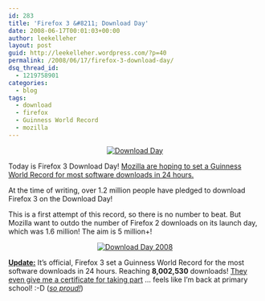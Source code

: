 ```yaml
---
id: 283
title: 'Firefox 3 &#8211; Download Day'
date: 2008-06-17T00:01:03+00:00
author: leekelleher
layout: post
guid: http://leekelleher.wordpress.com/?p=40
permalink: /2008/06/17/firefox-3-download-day/
dsq_thread_id:
  - 1219758901
categories:
  - blog
tags:
  - download
  - firefox
  - Guinness World Record
  - mozilla
---
```

<p style="text-align:center;">
  <a href="http://www.spreadfirefox.com/node&id=192858&t=264"><img class="aligncenter" src="http://www.spreadfirefox.com/files/images/affiliates_banners/dday_badge_fox.png" border="0" alt="Download Day" /></a>
</p>

Today is Firefox 3 Download Day! [Mozilla are hoping to set a Guinness World Record for most software downloads in 24 hours.](http://www.spreadfirefox.com/en-US/worldrecord/)

At the time of writing, over 1.2 million people have pledged to download Firefox 3 on the Download Day!

This is a first attempt of this record, so there is no number to beat. But Mozilla want to outdo the number of Firefox 2 downloads on its launch day, which was 1.6 million! The aim is 5 million+!

<p style="text-align:center;">
  <a href="http://www.spreadfirefox.com/node&id=192858&t=264"><img class="aligncenter" src="http://www.spreadfirefox.com/sites/all/themes/spreadfirefox_RCS/images/download-day/buttons/en-US/468x60_dday.png" border="0" alt="Download Day 2008" /></a>
</p>

<span style="text-decoration:underline;"><strong>Update:</strong></span> It&#8217;s official, Firefox 3 set a Guinness World Record for the most software downloads in 24 hours. Reaching **8,002,530** downloads! [They even give me a certificate for taking part](http://leekelleher.com/wordpress/wp-content/uploads/2008/07/download-day-2008.pdf "Firefox 3 - Download Day 2008") &#8230; feels like I&#8217;m back at primary school! :-D ([_so proud!_](http://www.youtube.com/watch?v=gQr-kHK6Kvc))